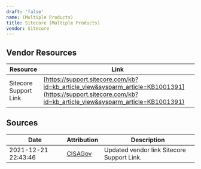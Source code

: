 ```yaml
---
draft: 'false'
name: (Multiple Products)
title: Sitecore (Multiple Products)
vendor: Sitecore
---
```


## Vendor Resources
| Resource | Link |
| --- | --- |
| Sitecore Support Link | [https://support.sitecore.com/kb?id=kb_article_view&sysparm_article=KB1001391](https://support.sitecore.com/kb?id=kb_article_view&sysparm_article=KB1001391) |



## Sources
| Date | Attribution | Description |
| --- | --- | --- |
| 2021-12-21 22:43:46 | [CISAGov](https://raw.githubusercontent.com/cisagov/log4j-affected-db/develop/README.md) | Updated vendor link Sitecore Support Link.  |
